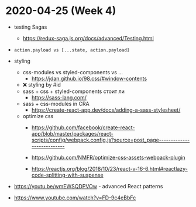 # 2020-04-25 (Week 4)

* testing Sagas
  * https://redux-saga.js.org/docs/advanced/Testing.html
* `action.payload vs [...state, action.payload]`
* styling
  * css-modules vs styled-components vs ...
    * https://jdan.github.io/98.css/#window-contents
  * ❌ styling by #id
  * sass + css + styled-components стоит ли
    * https://sass-lang.com/
  * sass + css-modules in CRA
    * https://create-react-app.dev/docs/adding-a-sass-stylesheet/
  * optimize css 
    * https://github.com/facebook/create-react-app/blob/master/packages/react-scripts/config/webpack.config.js?source=post_page---------------------------
    * https://github.com/NMFR/optimize-css-assets-webpack-plugin

    * https://reactjs.org/blog/2018/10/23/react-v-16-6.html#reactlazy-code-splitting-with-suspense

* https://youtu.be/wmEWSQDPVOw - advanced React patterns
* https://www.youtube.com/watch?v=FD-9c4eBbFc